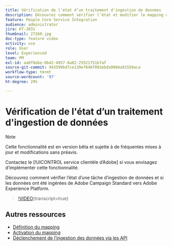 ```yaml
---
title: Vérification de l'état d’un traitement d'ingestion de données
description: Découvrez comment vérifier l’état et modifier le mapping des données.
feature: People Core Service Integration
audience: administrator
jira: KT-2831
thumbnail: 27268.jpg
doc-type: feature video
activity: use
role: User
level: Experienced
team: PM
exl-id: aa0f8abe-0b42-4957-8a82-25521751b7af
source-git-commit: 943599bd7ce139ef846f093ebda9084a91550aca
workflow-type: tm+mt
source-wordcount: '97'
ht-degree: 29%

---
```


# Vérification de l&#39;état d’un traitement d&#39;ingestion de données

>[!NOTE]
>
>Cette fonctionnalité est en version bêta et sujette à de fréquentes mises à jour et modifications sans préavis.
>
>Contactez le [!UICONTROL service clientèle d’Adobe] si vous envisagez d’implémenter cette fonctionnalité.

Découvrez comment vérifier l’état d’une tâche d’ingestion de données et si les données ont été ingérées de Adobe Campaign Standard vers Adobe Experience Platform.

>[!VIDEO](https://video.tv.adobe.com/v/27268?learn=on){transcript=true}

## Autres ressources

* [Définition du mapping](https://experienceleague.adobe.com/docs/campaign-standard/using/integrating-with-adobe-cloud/adobe-experience-platform/data-connector/aep-mapping-definition.html)
* [Activation du mapping](https://experienceleague.adobe.com/docs/campaign-standard/using/integrating-with-adobe-cloud/adobe-experience-platform/data-connector/aep-mapping-activation.html)
* [Déclenchement de l’ingestion des données via les API](https://experienceleague.adobe.com/docs/campaign-standard/using/integrating-with-adobe-cloud/adobe-experience-platform/data-connector/aep-triggering-data-ingestion.html)
